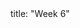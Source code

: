 <frontmatter>
title: "Week 6"
</frontmatter>

<panel header="{{glyphicon_flag}} Outcomes" popup-url="{{baseUrl}}/schedule/week7/outcomes.html" expanded no-close>
  <include src="outcomes.md#main" />
</panel>

<panel header="{{glyphicon_check}} Todo" no-close>
  <include src="todo.md" />
</panel>

<panel header=":raising_hand: Tutorial 6" no-close>
  <include src="tutorial.md" />
</panel>

<panel header="{{glyphicon_blackboard}} Lecture 6" no-close>
  <include src="lecture.md" />
</panel>
